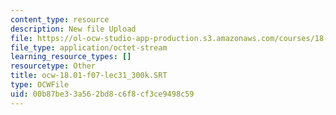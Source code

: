 ```yaml
---
content_type: resource
description: New file Upload
file: https://ol-ocw-studio-app-production.s3.amazonaws.com/courses/18-01sc-single-variable-calculus-fall-2010/00b87be33a562bd8c6f8cf3ce9498c59_ocw-18.01-f07-lec31_300k.SRT
file_type: application/octet-stream
learning_resource_types: []
resourcetype: Other
title: ocw-18.01-f07-lec31_300k.SRT
type: OCWFile
uid: 00b87be3-3a56-2bd8-c6f8-cf3ce9498c59
---
```

